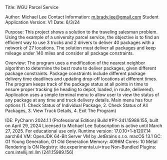 Title: WGU Parcel Service

Author: Michael Lee
Contact Information: m.brady.lee@gmail.com
Student Application Version: V1
Date: 6/3/24

Purpose: This project shows a solution to the traveling salesman problem. Using the example of a university parcel service, the objective is to find an efficient way to use 3 trucks and 2 drivers to deliver 40 packages with a network of 27 locations.
The solution must deliver all packages and keep mileage under 140 miles and consider all package constraints.

Overview: The program uses a modification of the nearest neighbor algorithm to determine the best route to deliver packages, given different package constraints.
Package constraints include different package delivery time deadlines and updating drop-off locations at different times. 
The program keeps track of the package status at all points in time to ensure proper tracking (ie heading to depot, loaded, in route, delivered).
Application uses a simple terminal menu to allow user to view the status of any package at any time and truck delivery details.
Main menu has four options (1. Check Status of Individual Package, 2. Check Status of All Packages, 3. View Truck Details, 4. Exit The Program)

IDE: PyCharm 2024.1.1 (Professional Edition)
Build #PY-241.15989.155, built on April 29, 2024
Licensed to Michael Lee
Subscription is active until March 27, 2025.
For educational use only.
Runtime version: 17.0.10+1-b1207.14 aarch64
VM: OpenJDK 64-Bit Server VM by JetBrains s.r.o.
macOS 13.1
GC: G1 Young Generation, G1 Old Generation
Memory: 4096M
Cores: 10
Metal Rendering is ON
Registry:
  ide.experimental.ui=true
Non-Bundled Plugins:
  com.intellij.ml.llm (241.15989.156)
